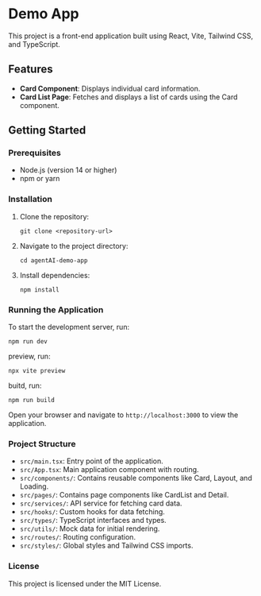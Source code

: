 # Demo App

This project is a front-end application built using React, Vite, Tailwind CSS, and TypeScript.

## Features

- **Card Component**: Displays individual card information.
- **Card List Page**: Fetches and displays a list of cards using the Card component.

## Getting Started

### Prerequisites

- Node.js (version 14 or higher)
- npm or yarn

### Installation

1. Clone the repository:
   ```
   git clone <repository-url>
   ```

2. Navigate to the project directory:
   ```
   cd agentAI-demo-app
   ```

3. Install dependencies:
   ```
   npm install
   ```

### Running the Application

To start the development server, run:
```
npm run dev
```
preview, run:
```
npx vite preview
```

buitd, run:
```
npm run build
```

Open your browser and navigate to `http://localhost:3000` to view the application.

### Project Structure

- `src/main.tsx`: Entry point of the application.
- `src/App.tsx`: Main application component with routing.
- `src/components/`: Contains reusable components like Card, Layout, and Loading.
- `src/pages/`: Contains page components like CardList and Detail.
- `src/services/`: API service for fetching card data.
- `src/hooks/`: Custom hooks for data fetching.
- `src/types/`: TypeScript interfaces and types.
- `src/utils/`: Mock data for initial rendering.
- `src/routes/`: Routing configuration.
- `src/styles/`: Global styles and Tailwind CSS imports.

### License

This project is licensed under the MIT License.
